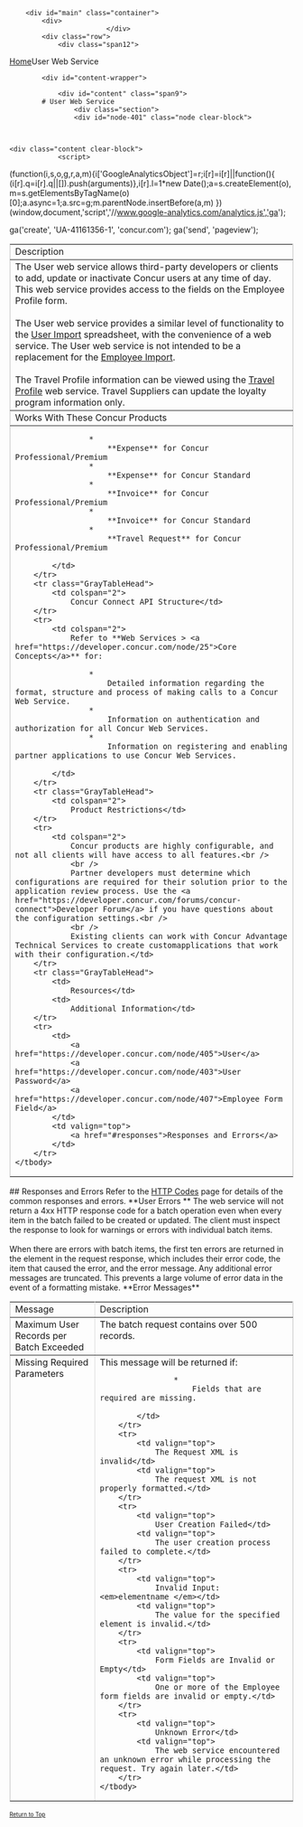 
        <div id="main" class="container">
            <div>
                            </div>
            <div class="row">
                <div class="span12">
<div class="breadcrumbs"><a href="/">Home</a>User Web Service</div>
                </div>
            </div>

            <div id="content-wrapper">
<!-- <div class="row"> -->
                <div id="content" class="span9">
            # User Web Service
                    <div class="section">
                    <div id="node-401" class="node clear-block">


    
    <div class="content clear-block">
                <script>
  (function(i,s,o,g,r,a,m){i['GoogleAnalyticsObject']=r;i[r]=i[r]||function(){
  (i[r].q=i[r].q||[]).push(arguments)},i[r].l=1*new Date();a=s.createElement(o),
  m=s.getElementsByTagName(o)[0];a.async=1;a.src=g;m.parentNode.insertBefore(a,m)
  })(window,document,'script','//www.google-analytics.com/analytics.js','ga');

  ga('create', 'UA-41161356-1', 'concur.com');
  ga('send', 'pageview');

</script>
<style type="text/css">
.overflow_box{
border: 1px solid grey;
padding: .5em;
overflow: auto;
background-color: #DBDBDB;
font-family:"Courier New", Courier, monospace;
font-size:11px;
}
.xml-attribute {color: #009900}
.xml-value {color: #ce7b00}
.ST0 {color: #00007c; font-family: Monospaced; font-weight: bold}
.xml-tag {color: #0000e6}</style>
<a name="top"></a>
<table border="1" bordercolor="#dbdbdb" cellpadding="3" cellspacing="0" width="100%">
    <tbody>
        <tr class="GrayTableHead">
            <td colspan="2">
                Description</td>
        </tr>
        <tr>
            <td colspan="2">
                The User web service allows third-party developers or clients to add, update or inactivate Concur users at any time of day. This web service provides access to the fields on the Employee Profile form.<br />
                <br />
                The User web service provides a similar level of functionality to the <a href="http://www.concurtraining.com/customers/tech_pubs/Docs/_Current/UG_Shr/Shr_UG_User_Import.pdf" target="_blank">User Import</a> spreadsheet, with the convenience of a web service. The User web service is not intended to be a replacement for the <a href="http://www.concurtraining.com/customers/tech_pubs/Docs/_Current/SPECS/Spc_Exp/ExpIESpc_Chp_4_Emp_Imp.pdf" target="_blank">Employee Import</a>.<br />
                <br />
                The Travel Profile information can be viewed using the <a href="https://developer.concur.com/node/496">Travel Profile</a> web service. Travel Suppliers can update the loyalty program information only.</td>
        </tr>
        <tr class="GrayTableHead">
            <td colspan="2">
                Works With These Concur Products</td>
        </tr>
        <tr>
            <td colspan="2">
                
                    * 
                        **Expense** for Concur Professional/Premium
                    * 
                        **Expense** for Concur Standard
                    * 
                        **Invoice** for Concur Professional/Premium
                    * 
                        **Invoice** for Concur Standard
                    * 
                        **Travel Request** for Concur Professional/Premium
                
            </td>
        </tr>
        <tr class="GrayTableHead">
            <td colspan="2">
                Concur Connect API Structure</td>
        </tr>
        <tr>
            <td colspan="2">
                Refer to **Web Services > <a href="https://developer.concur.com/node/25">Core Concepts</a>** for:
                
                    * 
                        Detailed information regarding the format, structure and process of making calls to a Concur Web Service.
                    * 
                        Information on authentication and authorization for all Concur Web Services.
                    * 
                        Information on registering and enabling partner applications to use Concur Web Services.
                
            </td>
        </tr>
        <tr class="GrayTableHead">
            <td colspan="2">
                Product Restrictions</td>
        </tr>
        <tr>
            <td colspan="2">
                Concur products are highly configurable, and not all clients will have access to all features.<br />
                <br />
                Partner developers must determine which configurations are required for their solution prior to the application review process. Use the <a href="https://developer.concur.com/forums/concur-connect">Developer Forum</a> if you have questions about the configuration settings.<br />
                <br />
                Existing clients can work with Concur Advantage Technical Services to create customapplications that work with their configuration.</td>
        </tr>
        <tr class="GrayTableHead">
            <td>
                Resources</td>
            <td>
                Additional Information</td>
        </tr>
        <tr>
            <td>
                <a href="https://developer.concur.com/node/405">User</a>
                <a href="https://developer.concur.com/node/403">User Password</a>
                <a href="https://developer.concur.com/node/407">Employee Form Field</a>
            </td>
            <td valign="top">
                <a href="#responses">Responses and Errors</a>
            </td>
        </tr>
    </tbody>
</table>
## 
    <a name="reponses"></a>Responses and Errors
Refer to the <a href="https://developer.concur.com/node/205">HTTP Codes</a> page for details of the common responses and errors.
**<a id="usererrors" name="usererrors"></a>User Errors **
The web service will not return a 4xx HTTP response code for a batch operation even when every item in the batch failed to be created or updated. The client must inspect the response to look for warnings or errors with individual batch items.<br />
    <br />
    When there are errors with batch items, the first ten errors are returned in the <span class="codeexample"><errors> element in the request response, which includes their error code, the item that caused the error, and the error message. Any additional error messages are truncated. This prevents a large volume of error data in the event of a formatting mistake.
**Error Messages**
<table border="1" bordercolor="#dbdbdb" cellpadding="3" cellspacing="0" width="90%">
    <tbody>
        <tr class="GrayTableHead">
            <td valign="top" width="30%">
                Message</td>
            <td valign="top" width="70%">
                Description</td>
        </tr>
        <tr>
            <td valign="top">
                Maximum User Records per Batch Exceeded</td>
            <td valign="top">
                The batch request contains over 500 records.</td>
        </tr>
        <tr>
            <td valign="top">
                Missing Required Parameters</td>
            <td valign="top">
                This message will be returned if:
                
                    * 
                        Fields that are required are missing.
                
            </td>
        </tr>
        <tr>
            <td valign="top">
                The Request XML is invalid</td>
            <td valign="top">
                The request XML is not properly formatted.</td>
        </tr>
        <tr>
            <td valign="top">
                User Creation Failed</td>
            <td valign="top">
                The user creation process failed to complete.</td>
        </tr>
        <tr>
            <td valign="top">
                Invalid Input: <em>elementname </em></td>
            <td valign="top">
                The value for the specified element is invalid.</td>
        </tr>
        <tr>
            <td valign="top">
                Form Fields are Invalid or Empty</td>
            <td valign="top">
                One or more of the Employee form fields are invalid or empty.</td>
        </tr>
        <tr>
            <td valign="top">
                Unknown Error</td>
            <td valign="top">
                The web service encountered an unknown error while processing the request. Try again later.</td>
        </tr>
    </tbody>
</table>
<font size="-2"><a href="#top">Return to Top</a></font>
<br />
